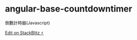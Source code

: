 # angular-base-countdowntimer
倒數計時器(Javascript)

[Edit on StackBlitz ⚡️](https://stackblitz.com/edit/angular-base-countdowntimer)
